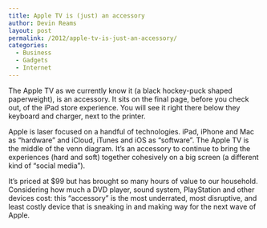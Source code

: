 ```yaml
---
title: Apple TV is (just) an accessory
author: Devin Reams
layout: post
permalink: /2012/apple-tv-is-just-an-accessory/
categories:
  - Business
  - Gadgets
  - Internet
---
```

The Apple TV as we currently know it (a black hockey-puck shaped paperweight), is an accessory. It sits on the final page, before you check out, of the iPad store experience. You will see it right there below they keyboard and charger, next to the printer. 

Apple is laser focused on a handful of technologies. iPad, iPhone and Mac as &#8220;hardware&#8221; and iCloud, iTunes and iOS as &#8220;software&#8221;. The Apple TV is the middle of the venn diagram. It&#8217;s an accessory to continue to bring the experiences (hard and soft) together cohesively on a big screen (a different kind of &#8220;social media&#8221;).

It&#8217;s priced at $99 but has brought so many hours of value to our household. Considering how much a DVD player, sound system, PlayStation and other devices cost: this &#8220;accessory&#8221; is the most underrated, most disruptive, and least costly device that is sneaking in and making way for the next wave of Apple.